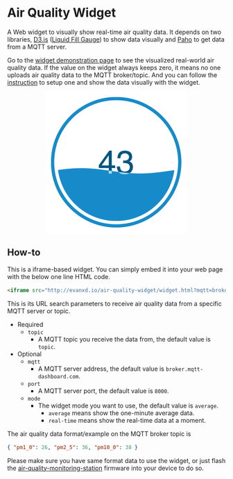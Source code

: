 # Air Quality Widget
A Web widget to visually show real-time air quality data. It depends on two libraries, [D3.js][d3-js] ([Liquid Fill Gauge][liquid-fill-gauge]) to show data visually and [Paho][paho] to get data from a MQTT server.

Go to the [widget demonstration page][demo] to see the visualized real-world air quality data. If the value on the widget always keeps zero, it means no one uploads air quality data to the MQTT broker/topic. And you can follow the [instruction][air-quality-monitoring-station] to setup one and show the data visually with the widget.

<p align="center">
  <a href="http://evanxd.io/air-quality-widget/"><img src="./images/demo.gif" /></a>
</p>

## How-to
This is a iframe-based widget. You can simply embed it into your web page with the below one line HTML code.
```html
<iframe src="http://evanxd.io/air-quality-widget/widget.html?mqtt=broker.mqtt-dashboard.com&port=8000&topic=topic" frameborder="0" scrolling="no"></iframe>
```

This is its URL search parameters to receive air quality data from a specific MQTT server or topic.
- Required
  - `topic`
    - A MQTT topic you receive the data from, the default value is `topic`.
- Optional
  - `mqtt`
    - A MQTT server address, the default value is `broker.mqtt-dashboard.com`.
  - `port`
    - A MQTT server port, the default value is `8000`.
  - `mode`
    - The widget mode you want to use, the default value is `average`.
      - `average` means show the one-minute average data.
      - `real-time` means show the real-time data at a moment.

The air quality data format/example on the MQTT broker topic is
```json
{ "pm1_0": 26, "pm2_5": 36, "pm10_0": 38 }
```
Please make sure you have same format data to use the widget, or just flash the [air-quality-monitoring-station][air-quality-monitoring-station] firmware into your device to do so.

[d3-js]: https://d3js.org/
[liquid-fill-gauge]: http://bl.ocks.org/brattonc/5e5ce9beee483220e2f6
[paho]: http://www.eclipse.org/paho
[demo]: http://evanxd.io/air-quality-widget
[air-quality-monitoring-station]: https://github.com/evanxd/air-quality-monitoring-station

